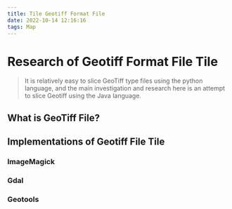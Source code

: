 ```yaml
---
title: Tile Geotiff Format File
date: 2022-10-14 12:16:16
tags: Map
---
```


# Research of Geotiff Format File Tile

> It is relatively easy to slice GeoTiff type files using the python language, and the main investigation and research here is an attempt to slice Geotiff using the Java language.

## What is GeoTiff File?




## Implementations of Geotiff File Tile


### ImageMagick


### Gdal


### Geotools
